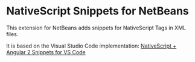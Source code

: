 <h1>NativeScript Snippets for NetBeans</h1>
This extension for NetBeans adds snippets for NativeScript Tags in XML files.

It is based on the Visual Studio Code implementation: <a href="https://marketplace.visualstudio.com/items?itemName=wwwalkerrun.nativescript-ng2-snippets">NativeScript + Angular 2 Snippets for VS Code</a>
